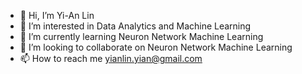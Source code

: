 - 👋 Hi, I’m Yi-An Lin
- 👀 I’m interested in Data Analytics and Machine Learning
- 🌱 I’m currently learning Neuron Network Machine Learning
- 💞️ I’m looking to collaborate on Neuron Network Machine Learning
- 📫 How to reach me yianlin.yian@gmail.com

<!---
yianlin1993/yianlin1993 is a ✨ special ✨ repository because its `README.md` (this file) appears on your GitHub profile.
You can click the Preview link to take a look at your changes.
--->

